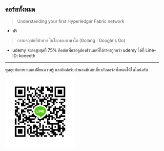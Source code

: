 ## คอร์สทั้งหมด

> Understanding your first Hyperledger Fabric network 
  - ฟรี

> การผจญภัยที่ท้าทาย ในโลกของภาษาโก (Golang : Google's Go)
  - udemy จะลดสูงสุดที่ 75% ติดต่อเพื่อขอคูปองส่วนลดที่ได้ราคาถูกกว่า udemy ได้ที่ Line-ID: konecth


---
พูดคุยทักทาย แลกเปลี่ยนความรู้ และติดต่อรับส่วนลดพิเศษเกี่ยวกับคอร์สทั้งหมดได้ในไลน์ครับ 

![Image of LineID](./LineID.jpg)